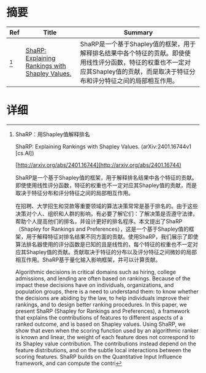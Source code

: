 # 摘要

| Ref | Title | Summary |
| --- | --- | --- |
| [^1] | [ShaRP: Explaining Rankings with Shapley Values.](http://arxiv.org/abs/2401.16744) | ShaRP是一个基于Shapley值的框架，用于解释排名结果中各个特征的贡献。即使使用线性评分函数，特征的权重也不一定对应其Shapley值的贡献，而是取决于特征分布和评分特征之间的局部相互作用。 |

# 详细

[^1]: ShaRP：用Shapley值解释排名

    ShaRP: Explaining Rankings with Shapley Values. (arXiv:2401.16744v1 [cs.AI])

    [http://arxiv.org/abs/2401.16744](http://arxiv.org/abs/2401.16744)

    ShaRP是一个基于Shapley值的框架，用于解释排名结果中各个特征的贡献。即使使用线性评分函数，特征的权重也不一定对应其Shapley值的贡献，而是取决于特征分布和评分特征之间的局部相互作用。

    

    在招聘、大学招生和贷款等重要领域的算法决策常常是基于排名的。由于这些决策对个人、组织和人群的影响，有必要了解它们：了解决策是否遵守法律，帮助个人提高他们的排名，并设计更好的排名程序。本文提出了ShaRP（Shapley for Rankings and Preferences），这是一个基于Shapley值的框架，用于解释特征对排名结果不同方面的贡献。使用ShaRP，我们展示了即使算法排名器使用的评分函数是已知的且是线性的，每个特征的权重也不一定对应其Shapley值的贡献。贡献取决于特征的分布以及评分特征之间微妙的局部相互作用。ShaRP基于量化输入影响框架，并可以计算贡献。

    Algorithmic decisions in critical domains such as hiring, college admissions, and lending are often based on rankings. Because of the impact these decisions have on individuals, organizations, and population groups, there is a need to understand them: to know whether the decisions are abiding by the law, to help individuals improve their rankings, and to design better ranking procedures.  In this paper, we present ShaRP (Shapley for Rankings and Preferences), a framework that explains the contributions of features to different aspects of a ranked outcome, and is based on Shapley values. Using ShaRP, we show that even when the scoring function used by an algorithmic ranker is known and linear, the weight of each feature does not correspond to its Shapley value contribution. The contributions instead depend on the feature distributions, and on the subtle local interactions between the scoring features. ShaRP builds on the Quantitative Input Influence framework, and can compute the contri
    

